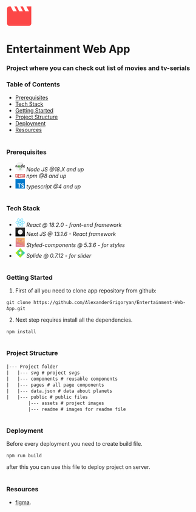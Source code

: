 ![This is header image](./public/assets/logo.svg)

# Entertainment Web App

### Project where you can check out list of movies and tv-serials

### Table of Contents

- [Prerequisites](#Prerequisites)
- [Tech Stack](#Tech-Stack)
- [Getting Started](#Getting-Started)
- [Project Structure](#Project-Structure)
- [Deployment](#Deployment)
- [Resources](#Resources)

#

### Prerequisites

- <img src="./public/readme/nodejs.png" width="25" style="top: 8px" /> _Node JS @18.X and up_
- <img src="./public/readme/npm.png" width="25" style="top: 8px" /> _npm @8 and up_
- <img src="./public/readme/typescript.png" width="25" style="top: 8px" /> _typescript @4 and up_

#

### Tech Stack

- <img src="./public/readme/react.png" width="25" style="top: 8px" /> _React @ 18.2.0 - front-end framework_
- <img src="./public/readme/nextjs.png" width="25" style="top: 8px" /> _Next JS @ 13.1.6 - React framework_
- <img src="./public/readme/styled-components.png" width="25" style="top: 8px"/> _Styled-components @ 5.3.6 - for styles_
- <img src="./public/readme/splide.svg" width="25" style="top: 8px"/> _Splide @ 0.7.12 - for slider_

#

### Getting Started

1. First of all you need to clone app repository from github:

```
git clone https://github.com/AlexanderGrigoryan/Entertainment-Web-App.git
```

2. Next step requires install all the dependencies.

```
npm install
```

#

### Project Structure

```
|--- Project folder
|   |--- svg # project svgs
|   |--- components # reusable components
|   |--- pages # all page components
|   |--- data.json # data about planets
|   |--- public # public files
        |--- assets # project images
        |--- readme # images for readme file
```

#

### Deployment

Before every deployment you need to create build file.

```
npm run build
```

after this you can use this file to deploy project on server.

#

### Resources

- [figma](https://www.figma.com/file/QUmtq9p2AePwwK746NEM8s/entertainment-web-app?node-id=0%3A1&t=AE8RjW09uMvfi4Vd-0).
